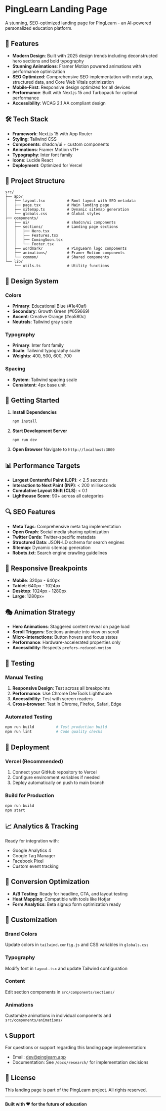 # PingLearn Landing Page

A stunning, SEO-optimized landing page for PingLearn - an AI-powered personalized education platform.

## 🚀 Features

- **Modern Design**: Built with 2025 design trends including deconstructed hero sections and bold typography
- **Stunning Animations**: Framer Motion powered animations with performance optimization
- **SEO Optimized**: Comprehensive SEO implementation with meta tags, structured data, and Core Web Vitals optimization
- **Mobile-First**: Responsive design optimized for all devices
- **Performance**: Built with Next.js 15 and Turbopack for optimal performance
- **Accessibility**: WCAG 2.1 AA compliant design

## 🛠 Tech Stack

- **Framework**: Next.js 15 with App Router
- **Styling**: Tailwind CSS
- **Components**: shadcn/ui + custom components
- **Animations**: Framer Motion v11+
- **Typography**: Inter font family
- **Icons**: Lucide React
- **Deployment**: Optimized for Vercel

## 📁 Project Structure

```
src/
├── app/
│   ├── layout.tsx          # Root layout with SEO metadata
│   ├── page.tsx            # Main landing page
│   ├── sitemap.ts          # Dynamic sitemap generation
│   └── globals.css         # Global styles
├── components/
│   ├── ui/                 # shadcn/ui components
│   ├── sections/           # Landing page sections
│   │   ├── Hero.tsx
│   │   ├── Features.tsx
│   │   ├── ComingSoon.tsx
│   │   └── Footer.tsx
│   ├── wordmark/           # PingLearn logo components
│   ├── animations/         # Framer Motion components
│   └── common/             # Shared components
└── lib/
    └── utils.ts            # Utility functions
```

## 🎨 Design System

### Colors
- **Primary**: Educational Blue (#1e40af)
- **Secondary**: Growth Green (#059669)
- **Accent**: Creative Orange (#ea580c)
- **Neutrals**: Tailwind gray scale

### Typography
- **Primary**: Inter font family
- **Scale**: Tailwind typography scale
- **Weights**: 400, 500, 600, 700

### Spacing
- **System**: Tailwind spacing scale
- **Consistent**: 4px base unit

## 🚀 Getting Started

1. **Install Dependencies**
   ```bash
   npm install
   ```

2. **Start Development Server**
   ```bash
   npm run dev
   ```

3. **Open Browser**
   Navigate to `http://localhost:3000`

## 📊 Performance Targets

- **Largest Contentful Paint (LCP)**: < 2.5 seconds
- **Interaction to Next Paint (INP)**: < 200 milliseconds
- **Cumulative Layout Shift (CLS)**: < 0.1
- **Lighthouse Score**: 90+ across all categories

## 🔍 SEO Features

- **Meta Tags**: Comprehensive meta tag implementation
- **Open Graph**: Social media sharing optimization
- **Twitter Cards**: Twitter-specific metadata
- **Structured Data**: JSON-LD schema for search engines
- **Sitemap**: Dynamic sitemap generation
- **Robots.txt**: Search engine crawling guidelines

## 📱 Responsive Breakpoints

- **Mobile**: 320px - 640px
- **Tablet**: 640px - 1024px
- **Desktop**: 1024px - 1280px
- **Large**: 1280px+

## 🎭 Animation Strategy

- **Hero Animations**: Staggered content reveal on page load
- **Scroll Triggers**: Sections animate into view on scroll
- **Micro-interactions**: Button hovers and focus states
- **Performance**: Hardware-accelerated properties only
- **Accessibility**: Respects `prefers-reduced-motion`

## 🧪 Testing

### Manual Testing
1. **Responsive Design**: Test across all breakpoints
2. **Performance**: Use Chrome DevTools Lighthouse
3. **Accessibility**: Test with screen readers
4. **Cross-browser**: Test in Chrome, Firefox, Safari, Edge

### Automated Testing
```bash
npm run build          # Test production build
npm run lint           # Code quality checks
```

## 🚀 Deployment

### Vercel (Recommended)
1. Connect your GitHub repository to Vercel
2. Configure environment variables if needed
3. Deploy automatically on push to main branch

### Build for Production
```bash
npm run build
npm start
```

## 📈 Analytics & Tracking

Ready for integration with:
- Google Analytics 4
- Google Tag Manager
- Facebook Pixel
- Custom event tracking

## 🎯 Conversion Optimization

- **A/B Testing**: Ready for headline, CTA, and layout testing
- **Heat Mapping**: Compatible with tools like Hotjar
- **Form Analytics**: Beta signup form optimization ready

## 🔧 Customization

### Brand Colors
Update colors in `tailwind.config.js` and CSS variables in `globals.css`

### Typography
Modify font in `layout.tsx` and update Tailwind configuration

### Content
Edit section components in `src/components/sections/`

### Animations
Customize animations in individual components and `src/components/animations/`

## 📞 Support

For questions or support regarding this landing page implementation:
- Email: dev@pinglearn.app
- Documentation: See `/docs/research/` for implementation decisions

## 📄 License

This landing page is part of the PingLearn project. All rights reserved.

---

**Built with ❤️ for the future of education**